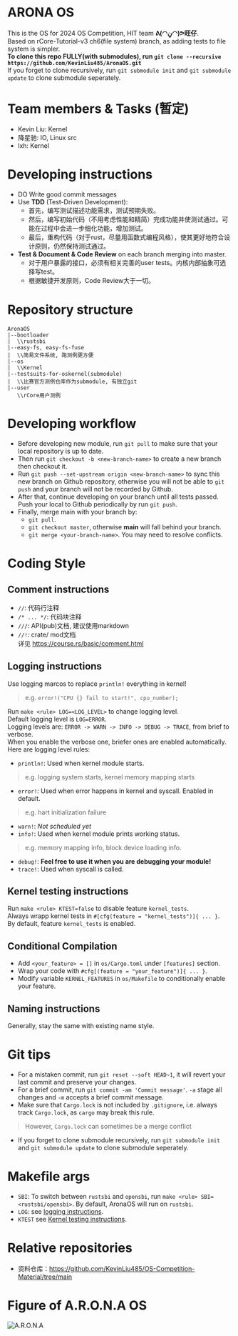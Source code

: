 # ARONA OS
This is the OS for 2024 OS Competition, HIT team **ᕕ(◠ڼ◠)ᕗ旺仔**.  
Based on rCore-Tutorial-v3 ch6(file system) branch, as adding tests to file system is simpler.  
**To clone this repo FULLY(with submodules), run `git clone --recursive https://github.com/KevinLiu485/AronaOS.git`**  
If you forget to clone recursively, run `git submodule init` and `git submodule update` to clone submodule seperately.
# Team members & Tasks (暂定)
- Kevin Liu: Kernel
- 降星驰: IO, Linux src
- lxh: Kernel
# Developing instructions
- DO Write good commit messages
- Use **TDD** (Test-Driven Development): 
  - 首先，编写测试描述功能需求，测试预期失败。
  - 然后，编写初始代码（不用考虑性能和精简）完成功能并使测试通过。可能在过程中会进一步细化功能，增加测试。
  - 最后，重构代码（对于rust，尽量用函数式编程风格），使其更好地符合设计原则，仍然保持测试通过。
- **Test & Document & Code Review** on each branch merging into master.
  - 对于用户暴露的接口，必须有相关完善的user tests。内核内部抽象可选择写test。
  - 根据敏捷开发原则，Code Review大于一切。
# Repository structure
```
AronaOS
|--bootloader
|  \\rustsbi
|--easy-fs, easy-fs-fuse
|  \\简易文件系统, 跑测例更方便
|--os
|  \\Kernel
|--testsuits-for-oskernel(submodule)
|  \\比赛官方测例仓库作为submodule, 有独立git
|--user
   \\rCore用户测例
```
# Developing workflow
- Before developing new module, run `git pull` to make sure that your local repository is up to date.  
- Then run `git checkout -b <new-branch-name>` to create a new branch then checkout it. 
- Run `git push --set-upstream origin <new-branch-name>` to sync this new branch on Github repository, otherwise you will not be able to `git push` and your branch will not be recorded by Github.
- After that, continue developing on your branch until all tests passed. Push your local to Github periodically by run `git push`.
- Finally, merge main with your branch by: 
  - `git pull`.
  - `git checkout master`, otherwise **main** will fall behind your branch.
  - `git merge <your-branch-name>`. You may need to resolve conflicts.
# Coding Style
## Comment instructions
- `//`: 代码行注释  
- `/* ... */`: 代码块注释  
- `///`: API(pub)文档, 建议使用markdown  
- `//!`: crate/ mod文档  
详见 https://course.rs/basic/comment.html  
## Logging instructions
Use logging marcos to replace `println!` everything in kernel!
> e.g. `error!("CPU {} fail to start!", cpu_number);`  

Run `make <rule> LOG=<LOG_LEVEL>` to change logging level.  
Default logging level is `LOG=ERROR`.  
Logging levels are: `ERROR -> WARN -> INFO -> DEBUG -> TRACE`, from brief to verbose.  
When you enable the verbose one, briefer ones are enabled automatically.
Here are logging level rules:
- `println!`: Used when kernel module starts.  
>e.g. logging system starts, kernel memory mapping starts
- `error!`: Used when error happens in kernel and syscall. Enabled in default.
>e.g. hart initialization failure
- `warn!`: *Not scheduled yet*
- `info!`: Used when kernel module prints working status. 
>e.g. memory mapping info, block device loading info.   
- `debug!`: **Feel free to use it when you are debugging your module!**
- `trace!`: Used when syscall is called.
## Kernel testing instructions
Run `make <rule> KTEST=false` to disable feature `kernel_tests`.  
Always wrapp kernel tests in `#[cfg(feature = "kernel_tests")]{ ... }`.  
By default, feature `kernel_tests` is enabled.
## Conditional Compilation
- Add `<your_feature> = []` in `os/Cargo.toml` under `[features]` section.  
- Wrap your code with `#cfg[(feature = "your_feature")]{ ... }`.  
- Modify variable `KERNEL_FEATURES` in `os/Makefile` to conditionally enable your feature.
## Naming instructions
Generally, stay the same with existing name style.
# Git tips
- For a mistaken commit, run `git reset --soft HEAD~1`, it will revert your last commit and preserve your changes.  
- For a brief commit, run `git commit -am 'Commit message'`. `-a` stage all changes and `-m` accepts a brief commit message.
- Make sure that `Cargo.lock` is not included by `.gitignore`, i.e. always track `Cargo.lock`, as `cargo` may break this rule.
> However, `Cargo.lock` can sometimes be a merge conflict
- If you forget to clone submodule recursively, run `git submodule init` and `git submodule update` to clone submodule seperately.
# Makefile args
- `SBI`: To switch between `rustsbi` and `opensbi`, run `make <rule> SBI=<rustsbi/opensbi>`. By default, AronaOS will run on `rustsbi`.
- `LOG`: see [logging instructions](#logging-instructions).
- `KTEST` see [Kernel testing instructions](#kernel-testing-instructions).
# Relative repositories
- 资料仓库：https://github.com/KevinLiu485/OS-Competition-Material/tree/main
# Figure of A.R.O.N.A OS
![A.R.O.N.A](./Arona_wide.png "A.R.O.N.A")
